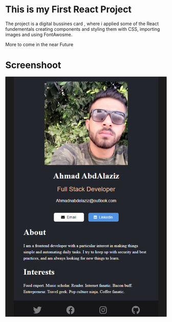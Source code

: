 # This is my First React Project 
The project is a digital bussines card , where i applied some of the React fundementals
creating components and styling them with CSS, importing images and using FontAwosme.

More to come in the near Future


# Screenshoot

![alt text](https://github.com/AhmadNasserAbdelaziz/Digital-Business-Card/blob/master/src/images/Digital%20Bussnies%20Card.png)

